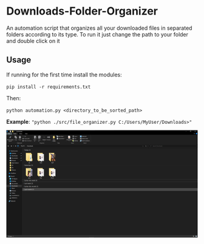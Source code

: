 # Downloads-Folder-Organizer
An automation script that organizes all your downloaded files in separated folders according to its type.
To run it just change the path to your folder and double click on it

## Usage

If running for the first time install the modules:

`pip install -r requirements.txt`


Then:

`python automation.py <directory_to_be_sorted_path>`

**Example**:
    `"python ./src/file_organizer.py C:/Users/MyUser/Downloads>"`



![Folder Organized](downloadfolder.png)
